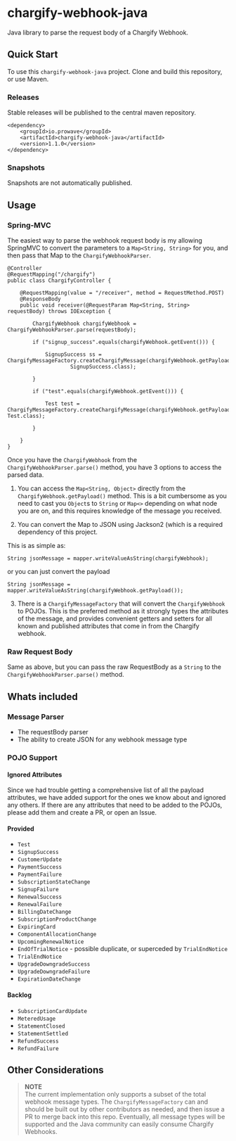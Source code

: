# chargify-webhook-java
Java library to parse the request body of a Chargify Webhook.

## Quick Start

To use this `chargify-webhook-java` project. Clone and build this repository, or use Maven.

### Releases

Stable releases will be published to the central maven repository.

	<dependency>
		<groupId>io.prowave</groupId>
		<artifactId>chargify-webhook-java</artifactId>
		<version>1.1.0</version>
	</dependency>

### Snapshots

Snapshots are not automatically published.

## Usage

### Spring-MVC

The easiest way to parse the webhook request body is my allowing SpringMVC to convert the parameters to a `Map<String, String>` for you, and then pass that Map to the `ChargifyWebhookParser`.

	@Controller
	@RequestMapping("/chargify")
	public class ChargifyController {
	
		@RequestMapping(value = "/receiver", method = RequestMethod.POST)
		@ResponseBody
		public void receiver(@RequestParam Map<String, String> requestBody) throws IOException {
	
			ChargifyWebhook chargifyWebhook = ChargifyWebhookParser.parse(requestBody);
	
			if ("signup_success".equals(chargifyWebhook.getEvent())) {
	
				SignupSuccess ss = ChargifyMessageFactory.createChargifyMessage(chargifyWebhook.getPayload(),
						SignupSuccess.class);
	
			}
	
			if ("test".equals(chargifyWebhook.getEvent())) {
	
				Test test = ChargifyMessageFactory.createChargifyMessage(chargifyWebhook.getPayload(), Test.class);
	
			}
	
		}
	}

Once you have the `ChargifyWebhook` from the `ChargifyWebhookParser.parse()` method, you have 3 options to access the parsed data.  

1. You can access the `Map<String, Object>` directly from the `ChargifyWebhook.getPayload()` method.  This is a bit cumbersome as you need to cast you `Object`s to `String` or `Map<>` depending on what node you are on, and this requires knowledge of the message you received.

2. You can convert the Map to JSON using Jackson2 (which is a required dependency of this project.  

This is as simple as:

	String jsonMessage = mapper.writeValueAsString(chargifyWebhook);

or you can just convert the payload

	String jsonMessage = mapper.writeValueAsString(chargifyWebhook.getPayload());

3. There is a `ChargifyMessageFactory` that will convert the `ChargifyWebhook` to POJOs.  This is the preferred method as it strongly types the attributes of the message, and provides convenient getters and setters for all known and published attributes that come in from the Chargify webhook.

### Raw Request Body

Same as above, but you can pass the raw RequestBody as a `String` to the `ChargifyWebhookParser.parse()` method.

## Whats included

### Message Parser

* The requestBody parser
* The ability to create JSON for any webhook message type

### POJO Support

#### Ignored Attributes

Since we had trouble getting a comprehensive list of all the payload attributes, we have added support for the ones we know about and ignored any others.  If there are any attributes that need to be added to the POJOs, please add them and create a PR, or open an Issue.

#### Provided

* `Test`
* `SignupSuccess`
* `CustomerUpdate`
* `PaymentSuccess`
* `PaymentFailure`
* `SubscriptionStateChange`
* `SignupFailure`
* `RenewalSuccess`
* `RenewalFailure`
* `BillingDateChange`
* `SubscriptionProductChange`
* `ExpiringCard`
* `ComponentAllocationChange`
* `UpcomingRenewalNotice`
* `EndOfTrialNotice` - possible duplicate, or superceded by `TrialEndNotice`
* `TrialEndNotice`
* `UpgradeDowngradeSuccess`
* `UpgradeDowngradeFailure`
* `ExpirationDateChange`

#### Backlog

* `SubscriptionCardUpdate`
* `MeteredUsage`
* `StatementClosed`
* `StatementSettled`
* `RefundSuccess`
* `RefundFailure`


## Other Considerations

> **NOTE**<br>
> The current implementation only supports a subset of the total webhook message types.
> The `ChargifyMessageFactory` can and should be built out by other contributors as needed, and then issue a PR to merge back into this repo.
> Eventually, all message types will be supported and the Java community can easily consume Chargify Webhooks.
